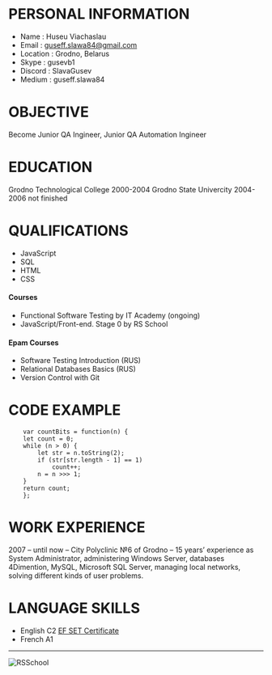 # PERSONAL INFORMATION
* Name : Huseu Viachaslau
* Email : guseff.slawa84@gmail.com
* Location : Grodno, Belarus
* Skype : gusevb1
* Discord : SlavaGusev
* Medium : guseff.slawa84
# OBJECTIVE
Become Junior QA Ingineer, Junior QA Automation Ingineer
# EDUCATION
Grodno Technological College 2000-2004
Grodno State Univercity 2004-2006 not finished
# QUALIFICATIONS
* JavaScript 
* SQL 
* HTML 
* CSS
#### Courses
* Functional Software Testing by IT Academy (ongoing) 
* JavaScript/Front-end. Stage 0 by RS School  
#### Epam Courses 
* Software Testing Introduction (RUS)
* Relational Databases Basics (RUS)
* Version Control with Git
# CODE EXAMPLE
```
	var countBits = function(n) {
	let count = 0;
	while (n > 0) {
		let str = n.toString(2);
		if (str[str.length - 1] == 1)
			count++;
		n = n >>> 1;
	}
	return count;
	};
```
# WORK EXPERIENCE
2007 – until now – City Polyclinic №6 of Grodno – 15 years’ experience as System Administrator, 
administering Windows Server, databases 4Dimention, MySQL, Microsoft SQL Server, managing local 
networks, solving different kinds of user problems.

# LANGUAGE SKILLS

* English C2 [EF SET Certificate](https://www.efset.org/cert/zrFVuz)
* French A1
********
![RSSchool](https://app.rs.school/static/images/logo-rsschool3.png)
